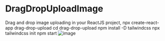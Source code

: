 # DragDropUploadImage
Drag and drop image uploading in your ReactJS project,
npx create-react-app drag-drop-upload
cd drag-drop-upload 
npm install -D tailwindcss
npx tailwindcss init
npm start
![image](https://github.com/duyguakin/DragDropUploadImage/assets/84740266/20137d98-9d6c-4736-976a-029fbb2ea79a)

